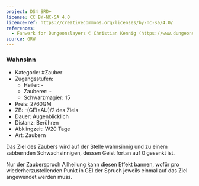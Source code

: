 ```yaml
---
project: DS4 SRD+
license: CC BY-NC-SA 4.0
licence-ref: https://creativecommons.org/licenses/by-nc-sa/4.0/
references: 
  - Fanwerk for Dungeonslayers © Christian Kennig (https://www.dungeonslayers.net/)
source: GRW
---
```


### Wahnsinn

- Kategorie: #Zauber
- Zugangsstufen:
  - Heiler: -
  - Zauberer: -
  - Schwarzmagier: 15
- Preis: 2760GM
- ZB: -(GEI+AU)/2 des Ziels
- Dauer: Augenblicklich
- Distanz: Berühren
- Abklingzeit: W20 Tage
- Art: Zaubern

Das Ziel des Zaubers wird auf der Stelle wahnsinnig und zu einem sabbernden Schwachsinnigen, dessen Geist fortan auf 0 gesenkt ist.

Nur der Zauberspruch Allheilung kann diesen Effekt bannen, wofür pro wiederherzustellenden Punkt in GEI der Spruch jeweils einmal auf das Ziel angewendet werden muss.

